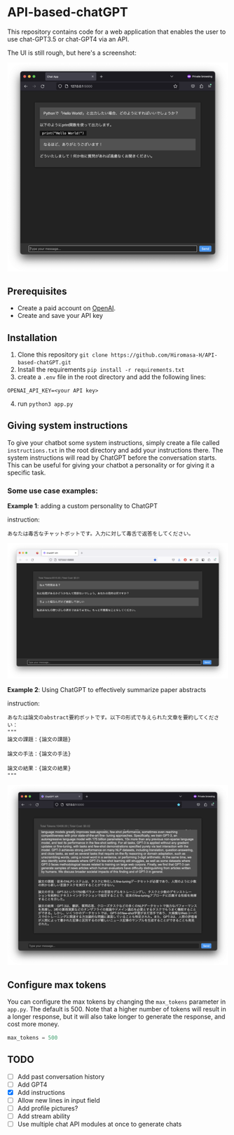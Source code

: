 # API-based-chatGPT

This repository contains code for a web application that enables the user to use chat-GPT3.5 or chat-GPT4 via an API.

The UI is still rough, but here's a screenshot:

![](readme_content/screenshot.png)

## Prerequisites

- Create a paid account on [OpenAI](https://beta.openai.com/).
- Create and save your API key

## Installation
1. Clone this repository `git clone https://github.com/Hiromasa-H/API-based-chatGPT.git`
2. Install the requirements `pip install -r requirements.txt`
3. create a `.env` file in the root directory and add the following lines:
```
OPENAI_API_KEY=<your API key>
```
4. run `python3 app.py` 


## Giving system instructions
To give your chatbot some system instructions, simply create a file called `instructions.txt` in the root directory and add your instructions there. The system instructions will read by ChatGPT before the conversation starts. This can be useful for giving your chatbot a personality or for giving it a specific task.

### Some use case examples:

**Example 1**: adding a custom personality to ChatGPT

instruction:
```
あなたは毒舌なチャットボットです。入力に対して毒舌で返答をしてください。
```
![](readme_content/screenshot3.png)

**Example 2**: Using ChatGPT to effectively summarize paper abstracts

instruction:
```
あなたは論文のabstract要約ボットです。以下の形式で与えられた文章を要約してください：
"""
論文の課題：{論文の課題} 

論文の手法：{論文の手法}

論文の結果：{論文の結果}
"""
```
![](readme_content/screenshot4.png)

## Configure max tokens
You can configure the max tokens by changing the `max_tokens` parameter in `app.py`. The default is 500. Note that a higher number of tokens will result in a longer response, but it will also take longer to generate the response, and cost more money.

```python
max_tokens = 500
```

## TODO
- [ ] Add past conversation history
- [ ] Add GPT4
- [x] Add instructions
- [ ] Allow new lines in input field
- [ ] Add profile pictures?
- [ ] Add stream ability
- [ ] Use multiple chat API modules at once to generate chats